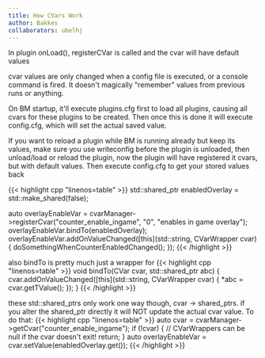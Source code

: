 ```yaml
---
title: How CVars Work
author: Bakkes
collaborators: ubelhj
---
```


In plugin onLoad(), registerCVar is called and the cvar will have default values

cvar values are only changed when a config file is executed, or a console command is fired. It doesn't magically "remember" values from previous runs or anything.

On BM startup, it'll execute plugins.cfg first to load all plugins, causing all cvars for these plugins to be created. Then once this is done it will execute config.cfg, which will set the actual saved value.

If you want to reload a plugin while BM is running already but keep its values, make sure you use writeconfig before the plugin is unloaded, then unload/load or reload the plugin, now the plugin will have registered it cvars, but with default values. Then execute config.cfg to get your stored values back

{{< highlight cpp "linenos=table" >}}
std::shared_ptr<bool> enabledOverlay = std::make_shared<bool>(false);

auto overlayEnableVar = cvarManager->registerCvar("counter_enable_ingame", "0", "enables in game overlay");
overlayEnableVar.bindTo(enabledOverlay);
overlayEnableVar.addOnValueChanged([this](std::string, CVarWrapper cvar) {
    doSomethingWhenCounterEnabledChanged();
});
{{< /highlight >}}

also bindTo is pretty much just a wrapper for
{{< highlight cpp "linenos=table" >}}
void bindTo(CVar cvar, std::shared_ptr<T> abc)
{
  cvar.addOnValueChanged([this](std::string, CVarWrapper cvar) {
    *abc = cvar.getTValue();
  });
}
{{< /highlight >}}

these std::shared_ptrs only work one way though, cvar -> shared_ptrs. if you alter the shared_ptr directly it will NOT update the actual cvar value. To do that:
{{< highlight cpp "linenos=table" >}}
auto cvar = cvarManager->getCvar("counter_enable_ingame");
if (!cvar) {
    // CVarWrappers can be null if the cvar doesn't exit!
    return;
}
auto overlayEnableVar = cvar.setValue(enabledOverlay.get());
{{< /highlight >}}